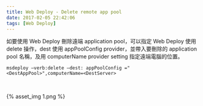 ```yaml
---
title: Web Deploy - Delete remote app pool
date: 2017-02-05 22:42:06
tags: [Web Deploy]
---
```


如要使用 Web Deploy 刪除遠端 application pool，可以指定 Web Deploy 使用 delete 操作，dest 使用 appPoolConfig provider，並帶入要刪除的 application pool 名稱，及用 computerName provider setting 指定遠端電腦的位置。

<!-- More -->

    msdeploy –verb:delete –dest: appPoolConfig ="<DestAppPool>",computerName=<DestServer>

<br/>


{% asset_img 1.png %}

<br/>

